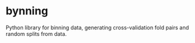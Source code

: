 # bynning
Python library for binning data, generating cross-validation fold pairs and random splits from data.
